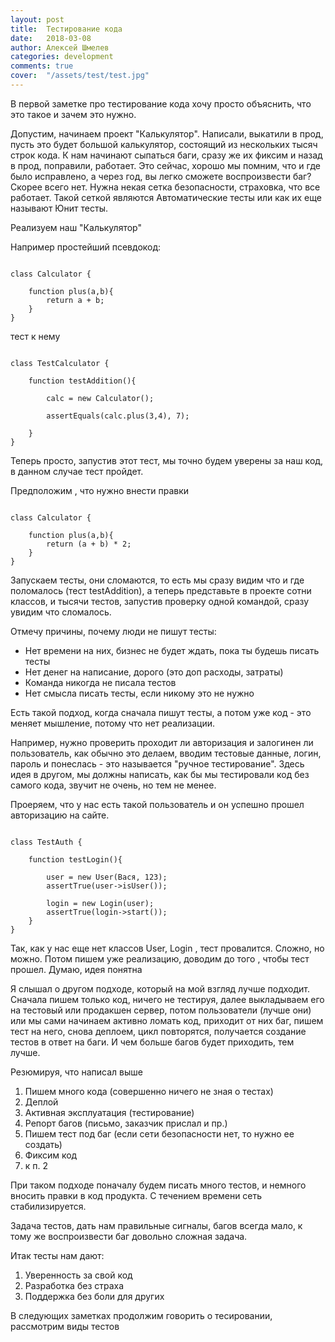 ```yaml
---
layout: post
title:  Тестирование кода
date:   2018-03-08
author: Алексей Шмелев
categories: development
comments: true
cover:  "/assets/test/test.jpg"
---
```


В первой заметке про тестирование кода хочу просто объяснить, что это такое и зачем это нужно.

Допустим, начинаем проект "Калькулятор". Написали, выкатили в прод, пусть это будет большой калькулятор, состоящий из нескольких тысяч строк кода.
К нам начинают сыпаться баги, сразу же их фиксим и назад в прод, поправили, работает. 
Это сейчас, хорошо мы помним, что и где было исправлено, а через год, вы легко сможете воспроизвести баг? Cкорее всего нет.
Нужна некая сетка безопасности, страховка, что все работает. Такой сеткой являются Автоматические тесты или как их еще называют Юнит тесты.

Реализуем наш "Калькулятор"

Например простейший псевдокод:

~~~text

class Calculator {

    function plus(a,b){
        return a + b;    
    }
}
~~~

тест к нему

~~~text

class TestCalculator {
    
    function testAddition(){
    
        calc = new Calculator();
        
        assertEquals(calc.plus(3,4), 7);
        
    }
}
~~~
Теперь просто, запустив этот тест, мы точно будем уверены за наш код, в данном случае тест пройдет.

Предположим , что нужно внести правки

~~~text

class Calculator {

    function plus(a,b){
        return (a + b) * 2;    
    }
}
~~~
Запускаем тесты, они сломаются, то есть мы сразу видим что и где поломалось (тест testAddition), а теперь представьте в проекте сотни классов, и тысячи тестов, запустив проверку одной командой, сразу увидим что сломалось.

Отмечу причины, почему люди не пишут тесты:

- Нет времени на них, бизнес не будет ждать, пока ты будешь писать тесты
- Нет денег на написание, дорого (это доп расходы, затраты)
- Команда никогда не писала тестов
- Нет смысла писать тесты, если никому это не нужно

Есть такой подход, когда сначала пишут тесты, а потом уже код - это меняет мышление, потому что нет реализации.

Например, нужно проверить проходит ли авторизация и залогинен ли пользователь, как обычно это делаем, вводим тестовые данные, логин, пароль и понеслась - это называется "ручное тестирование".
Здесь идея в другом, мы должны написать, как бы мы тестировали код без самого кода, звучит не очень, но тем не менее.

Проеряем, что у нас есть такой пользователь и он успешно прошел авторизацию на сайте.
~~~text

class TestAuth {
    
    function testLogin(){
    
        user = new User(Вася, 123);      
        assertTrue(user->isUser());
        
        login = new Login(user);       
        assertTrue(login->start());            
    }
}
~~~

Так, как у нас еще нет классов User, Login , тест провалится. Сложно, но можно. Потом пишем уже реализацию, доводим до того , чтобы тест прошел. Думаю, идея понятна

Я слышал о другом подходе, который на мой взгляд лучше подходит. 
Сначала пишем только код, ничего не тестируя, далее выкладываем его на тестовый или продакшен сервер, потом пользователи (лучше они) или мы сами начинаем активно ломать код, приходит от них баг, пишем тест на него, снова деплоем, цикл повторятся, получается создание тестов в ответ на баги.
И чем больше багов будет приходить, тем лучше.


Резюмируя, что написал выше

1. Пишем много кода (совершенно ничего не зная о тестах)
1. Деплой
1. Активная эксплуатация (тестирование)
1. Репорт багов (письмо, заказчик прислал и пр.)
1. Пишем тест под баг (если сети безопасности нет, то нужно ее создать)
1. Фиксим код
1. к п. 2

При таком подходе поначалу будем писать много тестов, и немного вносить правки в код продукта. С течением времени сеть стабилизируется.

Задача тестов, дать нам правильные сигналы, багов всегда мало, к тому же воспроизвести баг довольно сложная задача.

Итак тесты нам дают:
1. Уверенность за свой код
1. Разработка без страха
1. Поддержка без боли для других

В следующих заметках продолжим говорить о тесировании, рассмотрим виды тестов

